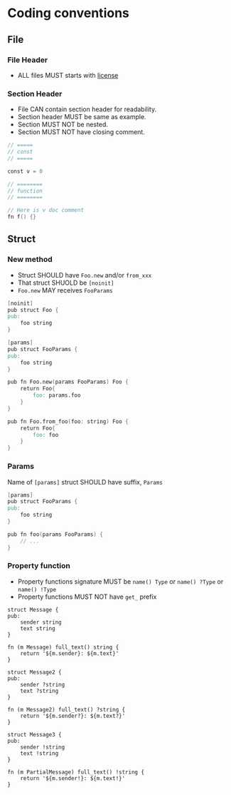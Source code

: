 # Coding conventions

## File

### File Header

- ALL files MUST starts with [license](../snippets/license.vv)

### Section Header

- File CAN contain section header for readability.
- Section header MUST be same as example.
- Section MUST NOT be nested.
- Section MUST NOT have closing comment.

```v
// =====
// const
// =====

const v = 0

// ========
// function
// ========

// Here is v doc comment
fn f() {}
```

## Struct

### New method

- Struct SHOULD have `Foo.new` and/or `from_xxx`
- That struct SHUOLD be `[noinit]`
- `Foo.new` MAY receives `FooParams`


```v
[noinit]
pub struct Foo {
pub:
    foo string
}

[params]
pub struct FooParams {
pub:
    foo string
}

pub fn Foo.new(params FooParams) Foo {
    return Foo{
        foo: params.foo
    }
}

pub fn Foo.from_foo(foo: string) Foo {
    return Foo{
        foo: foo
    }
}
```

### Params

Name of `[params]` struct SHOULD have suffix, `Params`

```v
[params]
pub struct FooParams {
pub:
    foo string
}

pub fn foo(params FooParams) {
    // ...
}
```

### Property function

- Property functions signature MUST be `name() Type` or `name() ?Type` or `name() !Type`
- Property functions MUST NOT have `get_` prefix


```
struct Message {
pub:
    sender string
    text string
}

fn (m Message) full_text() string {
    return '${m.sender}: ${m.text}'
}

struct Message2 {
pub:
    sender ?string
    text ?string
}

fn (m Message2) full_text() ?string {
    return '${m.sender?}: ${m.text?}'
}

struct Message3 {
pub:
    sender !string
    text !string
}

fn (m PartialMessage) full_text() !string {
    return '${m.sender!}: ${m.text!}'
}
```
